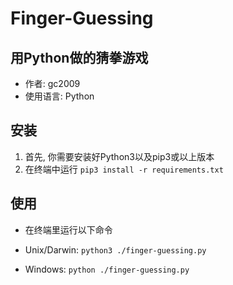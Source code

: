 
# Finger-Guessing
## 用Python做的猜拳游戏
- 作者: gc2009
- 使用语言: Python

## 安装
1. 首先, 你需要安装好Python3以及pip3或以上版本
2. 在终端中运行 `pip3 install -r requirements.txt`

## 使用
- 在终端里运行以下命令

- Unix/Darwin: `python3 ./finger-guessing.py`

- Windows: `python ./finger-guessing.py`
